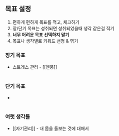 목표 설정
-
1. 편하게 편하게 목표를 적고, 체크하기
2. 장/단기 목표는 성취되면 성취되었을때 생각 같은걸 적기
3. **너무 어려운 목표 선택하지 말기**
4. 목표나 생각별로 키워드 선정 & 엮기

### 장기 목표
* 스트레스 관리 - [[멘붕]]

#

### 단기 목표
* 

#
### 여럿 생각들
* [[자기관리]] - 내 몸을 돌보는 것에 대해서
